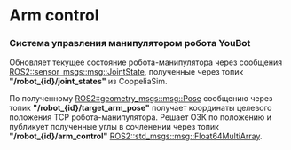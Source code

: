 # Arm control

### Система управления манипулятором робота YouBot

Обновляет текущее состояние робота-манипулятора через сообщения [ROS2::sensor_msgs::msg::JointState](https://docs.ros2.org/diamondback/api/sensor_msgs/msg/JointState.html), полученные через топик **"/robot_{id}/joint_states"** из CoppeliaSim.

По полученному [ROS2::geometry_msgs::msg::Pose](https://docs.ros2.org/diamondback/api/geometry_msgs/msg/Pose.html) сообщению через топик **"/robot_{id}/target_arm_pose"** получает координаты целевого положения TCP робота-манипулятора. Решает ОЗК по положению и публикует полученные углы в сочленении через топик **"/robot_{id}/arm_control"** [ROS2::std_msgs::msg::Float64MultiArray](https://docs.ros2.org/diamondback/api/std_msgs/msg/Float64MultiArray.html).